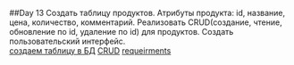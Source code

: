 ##Day 13 
Создать таблицу продуктов. Атрибуты продукта: id, название, цена, количество, 
комментарий. Реализовать CRUD(создание, чтение, обновление по id, удаление по id) 
для продуктов. Создать пользовательский интерфейс. \
[создаем таблицу в БД](https://github.com/igotbitches/teachmeskills/tree/master/day13/homework_create_table.py)
[CRUD](https://github.com/igotbitches/teachmeskills/tree/master/day13/homework_sql.py)
[requeirments](https://github.com/igotbitches/teachmeskills/tree/master/day13/requeirments.txt)
